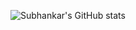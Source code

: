 ![Subhankar's GitHub stats](https://github-readme-stats.vercel.app/api?username=spani73&show_icons=true&theme=radical)
